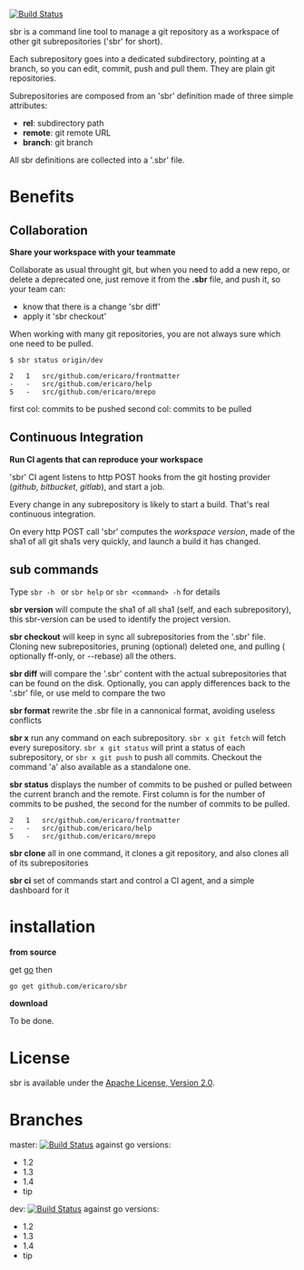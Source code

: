 [![Build Status](https://travis-ci.org/ericaro/sbr.png?branch=master)](https://travis-ci.org/ericaro/sbr)

sbr is a command line tool to manage a git repository as a workspace of other git subrepositories ('sbr' for short).

Each subrepository goes into a dedicated subdirectory, pointing at a branch, so you can edit, commit, push and pull them. They are plain git repositories.

Subrepositories are composed from an 'sbr' definition made of three simple attributes:

 - **rel**: subdirectory path
 - **remote**: git remote URL
 - **branch**: git branch

All sbr definitions are collected into a '.sbr' file.

# Benefits

## Collaboration

**Share your workspace with your teammate**

Collaborate as usual throught git, but when you need to add a new repo, or delete a deprecated one, just remove it from the **.sbr** file, and push it, so your team can:

- know that there is a change 'sbr diff'
- apply it 'sbr checkout'

When working with many git repositories, you are not always sure which one need to be pulled.

    $ sbr status origin/dev

    2   1   src/github.com/ericaro/frontmatter        
    -   -   src/github.com/ericaro/help               
    5   -   src/github.com/ericaro/mrepo 

first  col: commits to be pushed
second col: commits to be pulled


## Continuous Integration

**Run CI agents that can reproduce your workspace**

'sbr' CI agent listens to http POST hooks from the git hosting provider (*github*, *bitbucket*, *gitlab*), and start a job.

Every change in any subrepository is likely to start a build. That's real continuous integration.

On every http POST call 'sbr' computes the *workspace version*, made of the sha1 of all git sha1s very quickly, and launch a build it has changed. 

## sub commands


Type `sbr -h ` or `sbr help` or `sbr <command> -h` for details

**sbr version** will compute the sha1 of all sha1 (self, and each subrepository), this sbr-version can be used to identify the project version.

**sbr checkout** will keep in sync all subrepositories from the '.sbr' file. Cloning new subrepositories, pruning (optional) deleted one, and pulling ( optionally ff-only, or --rebase) all the others.

**sbr diff** will compare the '.sbr' content with the actual subrepositories that can be found on the disk. Optionally, you can apply differences back to the '.sbr' file, or use meld to compare the two

**sbr format** rewrite the .sbr file in a cannonical format, avoiding useless conflicts

**sbr x** run any command on each subrepository. `sbr x git fetch` will fetch every surepository. `sbr x git status` will print a status of each subrepository, or `sbr x git push` to push all commits. Checkout the command 'a' also available as a standalone one.

**sbr status** displays the number of commits to be pushed or pulled between the current branch and the remote. First column is for the number of commits to be pushed, the second for the number of commits to be pulled.

    2   1   src/github.com/ericaro/frontmatter        
    -   -   src/github.com/ericaro/help               
    5   -   src/github.com/ericaro/mrepo 



**sbr clone** all in one command, it clones a git repository, and also clones all of its subrepositories

**sbr ci** set of commands start and control a CI agent, and a simple dashboard for it


# installation

**from source**

get [go](http://golang.org) then 

~~~ sh
go get github.com/ericaro/sbr
~~~

**download**

To be done.



# License

sbr is available under the [Apache License, Version 2.0](http://www.apache.org/licenses/LICENSE-2.0.html).

# Branches

master: [![Build Status](https://travis-ci.org/ericaro/sbr.png?branch=master)](https://travis-ci.org/ericaro/sbr) against go versions:

  - 1.2
  - 1.3
  - 1.4
  - tip

dev: [![Build Status](https://travis-ci.org/ericaro/sbr.png?branch=dev)](https://travis-ci.org/ericaro/sbr) against go versions:

  - 1.2
  - 1.3
  - 1.4
  - tip


